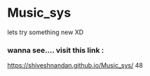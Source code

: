 # Music_sys
lets try something new XD
### wanna see.... visit this link :
https://shiveshnandan.github.io/Music_sys/
48
